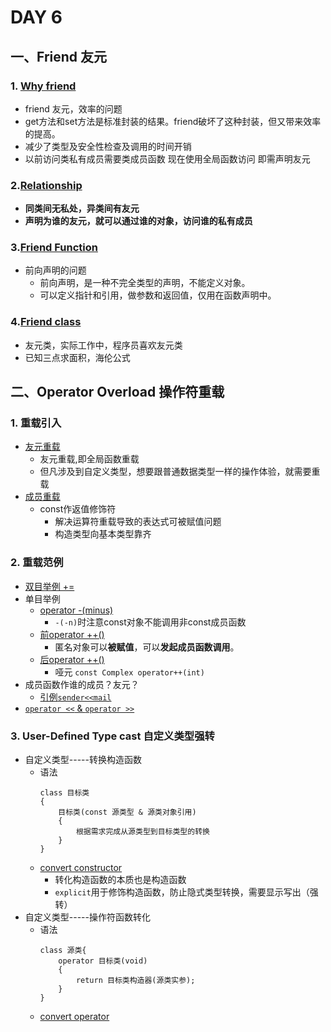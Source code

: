 # DAY 6  
## 一、Friend 友元
### 1. [Why friend](https://github.com/zwx2000/Cpp_Space/blob/master/Cpp/day06/02lifeblood/main.cpp)  
- friend 友元，效率的问题
- get方法和set方法是标准封装的结果。friend破坏了这种封装，但又带来效率的提高。
- 减少了类型及安全性检查及调用的时间开销
- 以前访问类私有成员需要类成员函数 现在使用全局函数访问 即需声明友元  
### 2.[Relationship](https://github.com/zwx2000/Cpp_Space/blob/master/Cpp/day06/03friend/main.cpp)  
- **同类间无私处，异类间有友元**  
- **声明为谁的友元，就可以通过谁的对象，访问谁的私有成员**
### 3.[Friend Function](https://github.com/zwx2000/Cpp_Space/blob/master/Cpp/day06/04funcfriend/main.cpp)  
- 前向声明的问题
    - 前向声明，是一种不完全类型的声明，不能定义对象。
    - 可以定义指针和引用，做参数和返回值，仅用在函数声明中。  
### 4.[Friend class](https://github.com/zwx2000/Cpp_Space/blob/master/Cpp/day06/05friendclass/main.cpp)  
- 友元类，实际工作中，程序员喜欢友元类
- 已知三点求面积，海伦公式  
## 二、Operator Overload 操作符重载  
### 1. 重载引入
- [友元重载](https://github.com/zwx2000/Cpp_Space/blob/master/Cpp/day06/07friendoverload/main.cpp)  
    - 友元重载,即全局函数重载
    - 但凡涉及到自定义类型，想要跟普通数据类型一样的操作体验，就需要重载
- [成员重载](https://github.com/zwx2000/Cpp_Space/blob/master/Cpp/day06/08memberfunctionoverload/main.cpp)  
    - const作返值修饰符
        - 解决运算符重载导致的表达式可被赋值问题
        - 构造类型向基本类型靠齐
### 2. 重载范例
- [双目举例 +=](https://github.com/zwx2000/Cpp_Space/blob/master/Cpp/day06/09operatorplusassignment/main.cpp)
- 单目举例
    - [operator -(minus)](https://github.com/zwx2000/Cpp_Space/blob/master/Cpp/day06/10operatorminus/main.cpp)
        - `-(-n)`时注意const对象不能调用非const成员函数
    - [前operator ++()](https://github.com/zwx2000/Cpp_Space/blob/master/Cpp/day06/11operatorpp/main.cpp)
        - 匿名对象可以**被赋值**，可以**发起成员函数调用**。
    - [后operator ++()](https://github.com/zwx2000/Cpp_Space/blob/master/Cpp/day06/12operatorrspp/main.cpp)
        - 哑元 `const Complex operator++(int)`
- 成员函数作谁的成员？友元？
    - [引例`sender<<mail`](https://github.com/zwx2000/Cpp_Space/blob/master/Cpp/day06/13sendermail/main.cpp) 
- [`operator <<` & `operator >>`](https://github.com/zwx2000/Cpp_Space/blob/master/Cpp/day06/14operatorinoutstream/main.cpp)  
### 3. User-Defined Type cast 自定义类型强转 
- 自定义类型-----转换构造函数
    - 语法
        ```
        class 目标类
        {
            目标类(const 源类型 & 源类对象引用)
            {
                根据需求完成从源类型到目标类型的转换
            }
        }
        ```
    - [convert constructor](https://github.com/zwx2000/Cpp_Space/blob/master/Cpp/day06/15convertConstructor/main.cpp)
        - 转化构造函数的本质也是构造函数
        - `explicit`用于修饰构造函数，防止隐式类型转换，需要显示写出（强转）
- 自定义类型-----操作符函数转化
    - 语法
        ```
        class 源类{
            operator 目标类(void)
            {
                return 目标类构造器(源类实参);
            }
        }
        ```
    - [convert operator](https://github.com/zwx2000/Cpp_Space/blob/master/Cpp/day06/16convertoperator/main.cpp)  